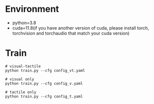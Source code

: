 # Environment
- python=3.8
- cuda=11.8(if you have another version of cuda, please install torch, torchvision and torchaudio that match your cuda version)
# Train
```
# visual-tactile 
python train.py --cfg config_vt.yaml

# visual only
python train.py --cfg config_v.yaml

# tactile only
python train.py --cfg config_t.yaml
```
